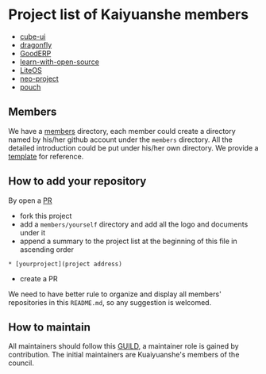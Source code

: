 # Project list of Kaiyuanshe members

* [cube-ui](https://github.com/didi/cube-ui)
* [dragonfly](https://github.com/alibaba/dragonfly)
* [GoodERP](https://github.com/osbzr/gooderp_addons)
* [learn-with-open-source](https://github.com/zhuangbiaowei/learn-with-open-source)
* [LiteOS](https://github.com/LITEOS/LiteOS_Kernel)
* [neo-project](https://github.com/neo-project)
* [pouch](https://github.com/alibaba/pouch)

## Members

We have a [members](members) directory, each member could create a directory named by his/her github account 
under the `members` directory.
All the detailed introduction could be put under his/her own directory. 
We provide a [template](members/template) for reference.

## How to add your repository

By open a [PR](github.com/kaiyuanshe/pulls)
- fork this project
- add a `members/yourself` directory and add all the logo and documents under it
- append a summary to the project list at the beginning of this file in ascending order
```
* [yourproject](project address)
```
- create a PR

We need to have better rule to organize and display all members' repositories in this `README.md`,
so any suggestion is welcomed. 

## How to maintain

All maintainers should follow this [GUILD](MAINTAINERS_GUILD.md), a maintainer role is gained by contribution.
The initial maintainers are Kuaiyuanshe's members of the council.

